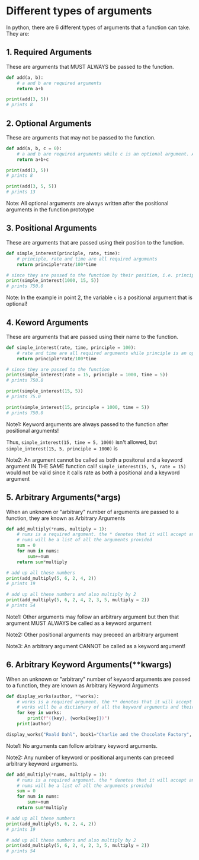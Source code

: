 
# Different types of arguments

In python, there are 6 different types of arguments that a function can take. They are:

## 1. Required Arguments
These are arguments that MUST ALWAYS be passed to the function.

```py
def add(a, b):
    # a and b are required arguments
    return a+b

print(add(3, 5))
# prints 8
```

## 2. Optional Arguments
These are arguments that may not be passed to the function.

```py
def add(a, b, c = 0):
    # a and b are required arguments while c is an optional argument. All arguments initialised with a default value are optional
    return a+b+c

print(add(3, 5))
# prints 8

print(add(3, 5, 5))
# prints 13
```

Note: All optional arguments are always written after the positional arguments in the function prototype

## 3. Positional Arguments
These are arguments that are passed using their position to the function.

```py
def simple_interest(principle, rate, time):
    # principle, rate and time are all required arguments
    return principle*rate/100*time

# since they are passed to the function by their position, i.e. principle is 1000, rate is 15 and time is 5 
print(simple_interest(1000, 15, 5))
# prints 750.0
```

Note: In the example in point 2, the variable `c` is a positional argument that is optional!

## 4. Keword Arguments
These are arguments that are passed using their name to the function.

```py
def simple_interest(rate, time, principle = 100):
    # rate and time are all required arguments while principle is an optional argument with a default value of 100
    return principle*rate/100*time

# since they are passed to the function 
print(simple_interest(rate = 15, principle = 1000, time = 5))
# prints 750.0

print(simple_interest(15, 5))
# prints 75.0

print(simple_interest(15, principle = 1000, time = 5))
# prints 750.0
```

Note1: Keyword arguments are always passed to the function after positional arguments!

Thus, `simple_interest(15, time = 5, 1000)` isn't allowed, but `simple_interest(15, 5, principle = 1000)` is

Note2: An argument cannot be called as both a positonal and a keyword argument IN THE SAME function call! `simple_interest(15, 5, rate = 15)` would not be valid since it calls rate as both a positional and a keyword argument

## 5. Arbitrary Arguments(*args)
When an unknown or "arbitrary" number of arguments are passed to a function, they are known as Arbitrary Arguments

```py
def add_multiply(*nums, multiply = 1):
    # nums is a required argument. the * denotes that it will accept an arbitrary number of arguments.
    # nums will be a list of all the arguments provided
    sum = 0
    for num in nums:
        sum+=num
    return sum*multiply

# add up all these numbers
print(add_multiply(5, 6, 2, 4, 2))
# prints 19

# add up all these numbers and also multiply by 2
print(add_multiply(5, 6, 2, 4, 2, 3, 5, multiply = 2))
# prints 54
``` 

Note1: Other arguments may follow an arbitrary argument but then that argument MUST ALWAYS be called as a keyword argument

Note2: Other positional arguments may preceed an arbitrary argument

Note3: An arbitrary argument CANNOT be called as a keyword argument!

## 6. Arbitrary Keyword Arguments(**kwargs)
When an unknown or "arbitrary" number of keyword arguments are passed to a function, they are known as Arbitrary Keyword Arguments

```py
def display_works(author, **works):
    # works is a required argument. the ** denotes that it will accept an arbitrary number of keyword arguments.
    # works will be a dictionary of all the keyword arguments and their values provided.
    for key in works:
        print(f"({key}, {works[key]})")
    print(author)

display_works("Roald Dahl", book1="Charlie and the Chocolate Factory", book2="Matilda")
``` 

Note1: No arguments can follow arbitrary keyword arguments.

Note2: Any number of keyword or positional arguments can preceed arbitrary keyword arguments.

```py
def add_multiply(*nums, multiply = 1):
    # nums is a required argument. the * denotes that it will accept an arbitrary number of arguments.
    # nums will be a list of all the arguments provided
    sum = 0
    for num in nums:
        sum+=num
    return sum*multiply

# add up all these numbers
print(add_multiply(5, 6, 2, 4, 2))
# prints 19

# add up all these numbers and also multiply by 2
print(add_multiply(5, 6, 2, 4, 2, 3, 5, multiply = 2))
# prints 54
```